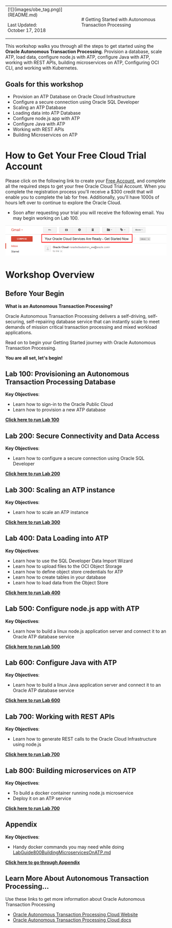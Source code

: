 <table class="tbl-heading"><tr><td class="td-logo">[![](images/obe_tag.png)](README.md)

Last Updated:<br>October 17, 2018
</td>
<td class="td-banner">
# Getting Started with Autonomous Transaction Processing                                    
</td></tr><table>


This workshop walks you through all the steps to get started using the **Oracle Autonomous Transaction Processing**. Provision a database, scale ATP, load data, configure node.js with ATP, configure Java with ATP, working with REST APIs, building microservices on ATP, Configuring OCI CLI, and working with Kubernetes.

## Goals for this workshop

- Provision an ATP Database on Oracle Cloud Infrastructure
- Configure a secure connection using Oracle SQL Developer
- Scaling an ATP Database
- Loading data into ATP Database
- Configure node.js app with ATP
- Configure Java with ATP
- Working with REST APIs
- Building Microservices on ATP

# How to Get Your Free Cloud Trial Account
Please click on the following link to create your <a class=“trial-link” href="https://myservices.us.oraclecloud.com/mycloud/signup?language=en&sourceType=:ex:tb:::RC_NAMK181011P00041:ATPHOL&SC=:ex:tb:::RC_NAMK181011P00041:ATPHOL&pcode=NAMK181011P00041" target="_trial">Free Account</a>, and complete all the required steps to get your free Oracle Cloud Trial Account. When you complete the registration process you'll receive a $300 credit that will enable you to complete the lab for free.  Additionally, you'll have 1000s of hours left over to continue to explore the Oracle Cloud.

  - Soon after requesting your trial you will receive the following email. You may begin working on Lab 100.

  ![](images/readme/code_9.png)

# Workshop Overview

## Before Your Begin
**What is an Autonomous Transaction Processing?**

Oracle Autonomous Transaction Processing delivers a self-driving, self-securing, self-repairing database service that can instantly scale to meet demands of mission critical transaction processing and mixed workload applications.  

Read on to begin your Getting Started journey with Oracle Autonomous Transaction Processing.

**You are all set, let's begin!**


## Lab 100: Provisioning an Autonomous Transaction Processing Database

**Key Objectives**:

- Learn how to sign-in to the Oracle Public Cloud
- Learn how to provision a new ATP database

**[Click here to run Lab 100](LabGuide100ProvisionAnATPDatabase.md)**


## Lab 200: Secure Connectivity and Data Access

**Key Objectives**:

- Learn how to configure a secure connection using Oracle SQL Developer

**[Click here to run Lab 200](LabGuide200SecureConnectivityAndDataAccess.md)**


## Lab 300: Scaling an ATP instance

**Key Objectives**:

- Learn how to scale an ATP instance

**[Click here to run Lab 300](LabGuide300ScaleAnATP.md)**


## Lab 400: Data Loading into ATP

**Key Objectives**:

- Learn how to use the SQL Developer Data Import Wizard
- Learn how to upload files to the OCI Object Storage
- Learn how to define object store credentials for ATP
- Learn how to create tables in your database
- Learn how to load data from the Object Store

**[Click here to run Lab 400](LabGuide400DataLoadingIntoATP.md)**



## Lab 500: Configure node.js app with ATP

**Key Objectives**:

- Learn how to build a linux node.js application server and connect it to an Oracle ATP database service

**[Click here to run Lab 500](LabGuide500Configurenode.jsAppWithATP.md)**

## Lab 600: Configure Java with ATP

**Key Objectives**:

- Learn how to build a linux Java application server and connect it to an Oracle ATP database service

**[Click here to run Lab 600](LabGuide600ConfigureJavaWithATP.md)**

## Lab 700: Working with REST APIs

**Key Objectives**:

- Learn how to generate REST calls to the Oracle Cloud Infrastructure using node.js

**[Click here to run Lab 700](LabGuide700WorkingWithRESTAPIs.md)**

## Lab 800: Building microservices on ATP

**Key Objectives**:

- To build a docker container running node.js microservice
- Deploy it on an ATP service

**[Click here to run Lab 700](LabGuide800BuildingMicroservicesOnATP.md)**


## Appendix

**Key Objectives**:

- Handy docker commands you may need while doing <a href="./LabGuide800BuildingMicroservicesOnATP.md" target="_blank">LabGuide800BuildingMicroservicesOnATP.md</a>

**[Click here to go through Appendix](Appendix.md)**

## Learn More About Autonomous Transaction Processing...

Use these links to get more information about Oracle Autonomous Transaction Processing

- [Oracle Autonomous Transaction Processing Cloud Website](https://www.oracle.com/database/autonomous-transaction-processing.html)
- [Oracle Autonomous Transaction Processing Cloud docs](https://docs.oracle.com/en/cloud/paas/atp-cloud/index.html)